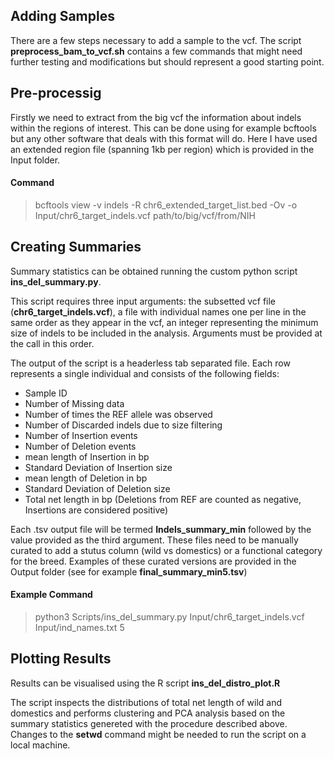 ## Adding Samples

There are a few steps necessary to add a sample to the vcf. The script __preprocess_bam_to_vcf.sh__ contains a few commands that might need further testing and modifications but should represent a good starting point.

## Pre-processig

Firstly we need to extract from the big vcf the information about indels within the regions of interest. This can be done using for example bcftools but any other software that deals with this format will do. Here I have used an extended region file (spanning 1kb per region) which is provided in the Input folder.

#### Command
> bcftools view -v indels -R chr6_extended_target_list.bed -Ov -o Input/chr6_target_indels.vcf path/to/big/vcf/from/NIH

## Creating Summaries
Summary statistics can be obtained running the custom python script __ins_del_summary.py__.

This script requires three input arguments: the subsetted vcf file (__chr6_target_indels.vcf__), a file with individual names one per line in the same order as they appear in the vcf, an integer representing the minimum size of indels to be included in the analysis. Arguments must be provided at the call in this order. 

The output of the script is a headerless tab separated file. Each row represents a single individual and consists of the following fields: 
- Sample ID
- Number of Missing data
- Number of times the REF allele was observed
- Number of Discarded indels due to size filtering
- Number of Insertion events
- Number of Deletion events
- mean length of Insertion in bp
- Standard Deviation of Insertion size
- mean length of Deletion in bp
- Standard Deviation of Deletion size
- Total net length in bp (Deletions from REF are counted as negative, Insertions are considered positive)

Each .tsv output file will be termed __Indels_summary_min__ followed by the value provided as the third argument. These files need to be manually curated to add a stutus column (wild vs domestics) or a functional category for the breed. Examples of these curated versions are provided in the Output folder (see for example __final_summary_min5.tsv__)

#### Example Command

> python3 Scripts/ins_del_summary.py Input/chr6_target_indels.vcf Input/ind_names.txt 5

## Plotting Results
Results can be visualised using the R script __ins_del_distro_plot.R__

The script inspects the distributions of total net length of wild and domestics and performs clustering and PCA analysis based on the summary statistics genereted with the procedure described above. Changes to the __setwd__ command might be needed to run the script on a local machine.
